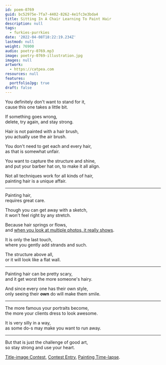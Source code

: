 ```yaml
---
id: poem-0769
guid: bc52975e-7fa7-4402-8262-4e1fc3e3bda4
title: Sitting In A Chair Learning To Paint Hair
description: null
tags:
  - furkies-purrkies
date: '2022-04-08T18:22:19.234Z'
lastmod: null
weight: 76900
audio: poetry-0769.mp3
image: poetry-0769-illustration.jpg
images: null
artwork:
  - https://catpea.com
resources: null
features:
  portfolioJpg: true
draft: false
---
```


You definitely don't want to stand for it,\
cause this one takes a little bit.

If something goes wrong,\
delete, try again, and stay strong.

Hair is not painted with a hair brush,\
you actually use the air brush.

You don't need to get each and every hair,\
as that is somewhat unfair.

You want to capture the structure and shine,\
and put your barber hat on, to make it all align.

Not all techniques work for all kinds of hair,\
painting hair is a unique affair.

---

Painting hair,\
requires great care.

Though you can get away with a sketch,\
it won't feel right by any stretch.

Because hair springs or flows,\
and [when you look at multiple photos, it really shows](https://unsplash.com/s/photos/hair).

It is only the last touch,\
where you gently add strands and such.

The structure above all,\
or it will look like a flat wall.

---

Painting hair can be pretty scary,\
and it get worst the more someone's hairy.

And since every one has their own style,\
only seeing their **own** do will make them smile.

---

The more famous your portraits become,\
the more your clients dress to look awesome.

It is very silly in a way,\
as some do-s may make you want to run away.

---

But that is just the challenge of good art,\
so stay strong and use your heart.

[Title-image Contest](https://www.reddit.com/r/redditgetsdrawn/comments/ty4ask/this_is_me/), [Contest Entry](https://www.reddit.com/r/redditgetsdrawn/comments/ty4ask/this_is_me/i43hfim/?context=3), [Painting Time-lapse](https://youtu.be/43zEEl3iLjc).
